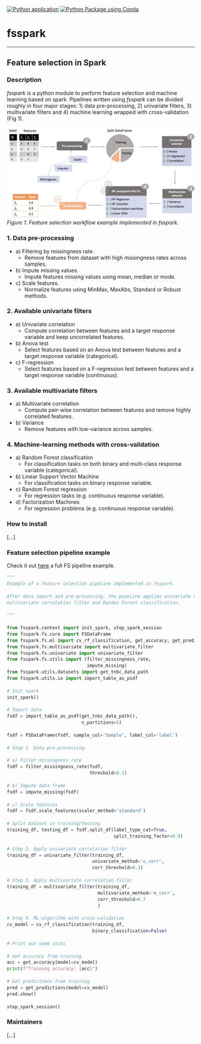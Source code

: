 [![Python application](https://github.com/enriquea/fsspark/actions/workflows/python-app.yml/badge.svg?branch=main)](https://github.com/enriquea/fsspark/actions/workflows/python-app.yml)
[![Python Package using Conda](https://github.com/enriquea/fsspark/actions/workflows/python-package-conda.yml/badge.svg?branch=main)](https://github.com/enriquea/fsspark/actions/workflows/python-package-conda.yml)

# fsspark

---

## Feature selection in Spark

### Description

*fsspark* is a python module to perform feature selection and machine learning based on spark.
Pipelines written using *fsspark* can be divided roughly in four major stages: 1) data pre-processing, 2) univariate 
filters, 3) multivariate filters and 4) machine learning wrapped with cross-validation (Fig 1).

![Feature Selection flowchart](images/fs_workflow.png)
*Figure 1. Feature selection workflow example implemented in fsspark.*

### 1. Data pre-processing

- a) Filtering by missingness rate. 
   - Remove features from dataset with high missingness rates across samples.
- b) Impute missing values.
     - Impute features missing values using mean, median or mode.
- c) Scale features.
   - Normalize features using MinMax, MaxAbs, Standard or Robust methods.

### 2. Available univariate filters

- a) Univariate correlation
  - Compute correlation between features and a target response variable and keep
    uncorrelated features.
- b) Anova test
  - Select features based on an Anova test between features and a target response 
    variable (categorical).
- c) F-regression
  - Select features based on a F-regression test between features and a target response 
    variable (continuous).

### 3. Available multivariate filters

- a) Multivariate correlation
  - Compute pair-wise correlation between features and remove highly correlated features.
- b) Variance
  - Remove features with low-variance across samples.

### 4. Machine-learning methods with cross-validation

- a) Random Forest classification
  - For classification tasks on both binary and multi-class response variable (categorical).
- b) Linear Support Vector Machine
  - For classification tasks on binary response variable.
- c) Random Forest regression
  - For regression tasks (e.g. continuous response variable).
- d) Factorization Machines
  - For regression problems (e.g. continuous response variable).

### How to install

[...]

### Feature selection pipeline example

Check it out [here](fsspark/pipeline/fs_corr_rf.py) a full FS pipeline example.

```python
"""
Example of a feature selection pipeline implemented in fsspark.

After data import and pre-processing, the pipeline applies univariate correlation filter,
multivariate correlation filter and Randon Forest classification.

"""

from fsspark.context import init_spark, stop_spark_session
from fsspark.fs.core import FSDataFrame
from fsspark.fs.ml import cv_rf_classification, get_accuracy, get_predictions
from fsspark.fs.multivariate import multivariate_filter
from fsspark.fs.univariate import univariate_filter
from fsspark.fs.utils import (filter_missingness_rate,
                              impute_missing)
from fsspark.utils.datasets import get_tnbc_data_path
from fsspark.utils.io import import_table_as_psdf

# Init spark
init_spark()

# Import data
fsdf = import_table_as_psdf(get_tnbc_data_path(),
                            n_partitions=5)

fsdf = FSDataFrame(fsdf, sample_col='Sample', label_col='label')

# Step 1. Data pre-processing.

# a) Filter missingness rate
fsdf = filter_missingness_rate(fsdf,
                               threshold=0.1)

# b) Impute data frame
fsdf = impute_missing(fsdf)

# c) Scale features
fsdf = fsdf.scale_features(scaler_method='standard')

# Split dataset in training/testing
training_df, testing_df = fsdf.split_df(label_type_cat=True,
                                        split_training_factor=0.8)

# Step 2. Apply univariate correlation filter
training_df = univariate_filter(training_df,
                                univariate_method='u_corr',
                                corr_threshold=0.3)

# Step 3. Apply multivariate correlation filter
training_df = multivariate_filter(training_df,
                                  multivariate_method='m_corr',
                                  corr_threshold=0.7
                                  )

# Step 4. ML-algorithm with cross-validation
cv_model = cv_rf_classification(training_df,
                                binary_classification=False)

# Print out some stats

# Get accuracy from training
acc = get_accuracy(model=cv_model)
print(f"Training accuracy: {acc}")

# Get predictions from training
pred = get_predictions(model=cv_model)
pred.show()

stop_spark_session()
```

### Maintainers

[...]
